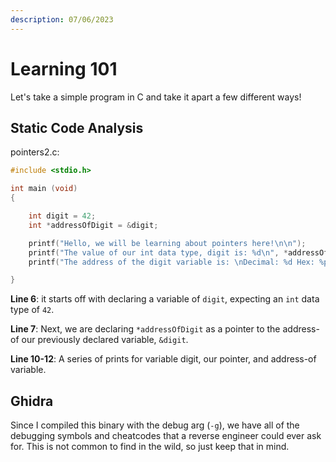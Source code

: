 ```yaml
---
description: 07/06/2023
---
```


# Learning 101

Let's take a simple program in C and take it apart a few different ways!

## Static Code Analysis

pointers2.c:

```c
#include <stdio.h>

int main (void)
{

    int digit = 42;
    int *addressOfDigit = &digit;

    printf("Hello, we will be learning about pointers here!\n\n");
    printf("The value of our int data type, digit is: %d\n", *addressOfDigit);
    printf("The address of the digit variable is: \nDecimal: %d Hex: %p\n", addressOfDigit);

}
```

**Line 6**: it starts off with declaring a variable of `digit`, expecting an `int` data type of `42`.

**Line 7**: Next, we are declaring `*addressOfDigit` as a pointer to the address-of our previously declared variable, `&digit`.

**Line 10-12**: A series of prints for variable digit, our pointer, and address-of variable.

## Ghidra

Since I compiled this binary with the debug arg (`-g`), we have all of the debugging symbols and cheatcodes that a reverse engineer could ever ask for. This is not common to find in the wild, so just keep that in mind.&#x20;

